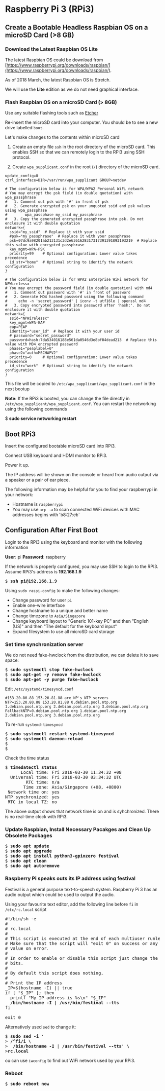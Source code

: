 # Raspberry Pi 3 (RPi3)

## Create a Bootable Headless Raspbian OS on a microSD Card (>8 GB)

### Download the Latest Raspbian OS Lite

The latest Raspbian OS could be download from [https://www.raspberrypi.org/downloads/raspbian/](https://www.raspberrypi.org/downloads/raspbian/).

As of 2018 March, the latest Raspbian OS is Stretch.

We will use the **Lite** edition as we do not need graphical interface.

### Flash Raspbian OS on a microSD Card (> 8GB)

Use any suitable flashing tools such as [Etcher](https://etcher.io/)

Re-insert the microSD card into your computer.  You should be to see a new drive labelled `boot`.

Let's make changes to the contents within microSD card
1.  Create an empty file `ssh` in the root directory of the microSD card. This enables SSH so that we can remotely login to the RPi3 using SSH protocol.

1.  Create `wpa_supplicant.conf` in the root (`/`) directory of the microSD card.

```
update_config=0
ctrl_interface=DIR=/var/run/wpa_supplicant GROUP=netdev

# The configuration below is for WPA/WPA2 Personal WiFi network
# You may encrypt the psk field (in double quotation) with wpa_passphrase
#   1. Comment out psk with '#' in front of psk
#   2. Generate encrypted psk on your unquoted ssid and psk values using wpa_passphase
#        wpa_passphase my_ssid my_passphrase
#   3. Copy the generated encrypted passphrase into psk. Do not enclosure it with double quotation
network={
  ssid="my_ssid"  # Replace it with your ssid
  #psk="my_passphrase"  # Replace it with your passphrase
  psk=07dc9a98201ab213131c3d2e6361628317317391391893193219  # Replace this value with encrypted passphrase
  key_mgmt=WPA-PSK
  priority=99    # Optional configuration: Lower value takes precedence
  id_str="home"  # Optional string to identify the network configuration
}

# The configuration below is for WPA2 Enterprise WiFi network for NPWirelessx
# You may encrypt the password field (in double quotation) with md4
#   1. Comment out password with '#' in front of password
#   2. Generate MD4 hashed password using the following command
#     echo -n 'secret_password' | iconv -t utf16le | openssl md4   
#   3. Copy encrypted password into password after 'hash:'. Do not enclosure it with double quotation
network={
  ssid="NPWirelessx"
  key_mgmt=WPA-EAP
  eap=PEAP
  identity="user_id"  # Replace it with your user id
  # password="secret_password"
  password=hash:7da534016188e561da0546d3e8bf04dead213  # Replace this value with MD4 encrypted password
  phase1="peaplabel=0"
  phase2="auth=MSCHAPV2"
  priority=0     # Optional configuration: Lower value takes precedence
  id_str="work"  # Optional string to identify the network configuration
}
```

This file will be copied to `/etc/wpa_supplicant/wpa_supplicant.conf` in the next bootup

**Note:** If the RPi3 is booted, you can change the file directly in `/etc/wpa_supplicant/wpa_supplicant.conf`.
You can restart the networking using the following commands

$ <b>sudo service networking restart</b>

## Boot RPi3

Insert the configured bootable microSD card into RPi3.

Connect USB keyboard and HDMI monitor to RPi3.

Power it up.

The IP address will be shown on the console or heard from audio output via a speaker or a pair of ear piece.

The following information may be helpful for you to find your raspberrypi in your network:
- Hostname is `raspberrypi`
- You may use `arp -a` to scan connected WiFi devices with MAC addresses begins with 'b8:27:eb`

## Configuration After First Boot

Login to the RPi3 using the keyboard and monitor with the following information

**User:** pi
**Password:** raspberry

If the network is properly configured, you may use SSH to login to the RPI3. Assume RPi3's address is **192.168.1.9**

<pre>
$ <b>ssh pi@192.168.1.9</b>
</pre>

Using `sudo raspi-config` to make the following changes:
- Change password for user `pi`
- Enable one-wire interface
- Change hostname to a unique and better name
- Change timezone to `Asia/Singapore`
- Change keyboard layout to "Generic 101-key PC" and then "English (US)" and then "The default for the keyboard input"
- Expand filesystem to use all microSD card storage

### Set time synchronization server

We do not need fake-hwclock from the distribution, we can delete it to save space:
<pre>
$ <b>sudo systemctl stop fake-hwclock</b>
$ <b>sudo apt-get -y remove fake-hwclock</b>
$ <b>sudo apt-get -y purge fake-hwclock</b>
</pre>

Edit `/etc/systemd/timesyncd.conf`

```
#153.20.80.88 153.20.81.88 are NP's NTP servers
NTP=153.20.80.88 153.20.81.88 0.debian.pool.ntp.org 1.debian.pool.ntp.org 2.debian.pool.ntp.org 3.debian.pool.ntp.org
FallbackNTP=0.debian.pool.ntp.org 1.debian.pool.ntp.org 2.debian.pool.ntp.org 3.debian.pool.ntp.org
```

To re-run `systemd-timesyncd`

<pre>
$ <b>sudo systemctl restart systemd-timesyncd</b>
$ <b>sudo systemctl daemon-reload</b>
$ <b></b>
$ <b></b>
</pre>

Check the time status 

<pre>
$ <b>timedatectl status</b>
      Local time: Fri 2018-03-30 11:34:32 +08
  Universal time: Fri 2018-03-30 03:34:32 UTC
        RTC time: n/a
       Time zone: Asia/Singapore (+08, +0800)
 Network time on: yes
NTP synchronized: yes
 RTC in local TZ: no
</pre>

The above output shows that network time is on and is syhchronized.  There is no real-time clock with RPi3.

### Update Raspbian, Install Necessary Pacakges and Clean Up Obsolete Packages

<pre>
$ <b>sudo apt update</b>
$ <b>sudo apt upgrade</b>
$ <b>sudo apt install python3-gpiozero festival</b>
$ <b>sudo apt clean</b>
$ <b>sudo apt autoremove</b>
</pre>

### Raspberry Pi speaks outs its IP address using festival

Festival is a general purpose text-to-speech system. Raspberry Pi 3 has an audio output which could be used to output the audio.

Using your favourite text editor, add the following line before `fi` in `/etc/rc.local` script

<pre>
#!/bin/sh -e
#
# rc.local
#
# This script is executed at the end of each multiuser runlevel.
# Make sure that the script will "exit 0" on success or any other
# value on error.
#
# In order to enable or disable this script just change the execution
# bits.
#
# By default this script does nothing.
#
# Print the IP address
_IP=$(hostname -I) || true
if [ "$_IP" ]; then
  printf "My IP address is %s\n" "$_IP"
<b>  /bin/hostname -I | /usr/bin/festival --tts</b>
fi

exit 0
</pre>

Alternatively used `sed` to change it:

<pre>
$ <b>sudo sed -i '</b>
><b> /^fi/i \</b>
><b>  /bin/hostname -I | /usr/bin/festival --tts' \</b>
><b>rc.local</b>
</pre>

ou can use `iwconfig` to find out WiFi network used by your RPi3.

### Reboot

<pre>
$ <b>sudo reboot now</b>
</pre>
